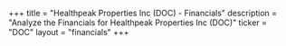 +++
title = "Healthpeak Properties Inc (DOC) - Financials"
description = "Analyze the Financials for Healthpeak Properties Inc (DOC)"
ticker = "DOC"
layout = "financials"
+++

